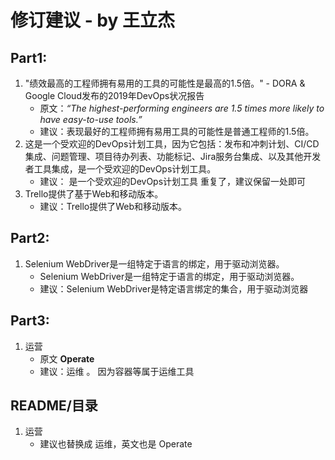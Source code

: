 # 修订建议 - by 王立杰

## Part1: 

1. "绩效最高的工程师拥有易用的工具的可能性是最高的1.5倍。"  - DORA & Google Cloud发布的2019年DevOps状况报告 
   - 原文：*“The highest-performing engineers are 1.5 times more likely to have easy-to-use tools.”*
   - 建议：表现最好的工程师拥有易用工具的可能性是普通工程师的1.5倍。
2. 这是一个受欢迎的DevOps计划工具，因为它包括：发布和冲刺计划、CI/CD集成、问题管理、项目待办列表、功能标记、Jira服务台集成、以及其他开发者工具集成，是一个受欢迎的DevOps计划工具。
   - 建议： 是一个受欢迎的DevOps计划工具 重复了，建议保留一处即可
3. Trello提供了基于Web和移动版本。
   - 建议：Trello提供了Web和移动版本。



## Part2:

1. Selenium WebDriver是一组特定于语言的绑定，用于驱动浏览器。
   - Selenium WebDriver是一组特定于语言的绑定，用于驱动浏览器。
   - 建议：Selenium WebDriver是特定语言绑定的集合，用于驱动浏览器



## Part3:

1. 运营 
   - 原文 **Operate**
   - 建议：运维 。  因为容器等属于运维工具



## README/目录

1. 运营
   - 建议也替换成 运维，英文也是 Operate